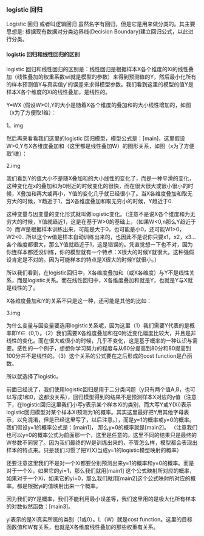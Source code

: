 ### logistic 回归

Logistic 回归 或者叫逻辑回归 虽然名字有回归，但是它是用来做分类的。其主要思想是: 根据现有数据对分类边界线(Decision Boundary)建立回归公式，以此进行分类。



#### logistic 回归和线性回归的区别

logistic 回归和线性回归的区别是：线性回归是根据样本X各个维度的Xi的线性叠加（线性叠加的权重系数wi就是模型的参数）来得到预测值的Y，然后最小化所有的样本预测值Y与真实值y'的误差来求得模型参数。我们看到这里的模型的值Y是样本X各个维度的Xi的线性叠加，是线性的。

Y=WX (假设W>0),Y的大小是随着X各个维度的叠加和的大小线性增加的，如图（x为了方便取1维）：

1。img

然后再来看看我们这里的logistic 回归模型，模型公式是：[main]，这里假设W>0,Y与X各维度叠加和（这里都是线性叠加W）的图形关系，如图（x为了方便取1维）：

2.img


我们看到Y的值大小不是随X叠加和的大小线性的变化了，而是一种平滑的变化，这种变化在x的叠加和为0附近的时候变化的很快，而在很大很大或很小很小的时候，X叠加和再大或再小，Y值的变化几乎就已经很小了。当X各维度叠加和取无穷大的时候，Y趋近于1，当X各维度叠加和取无穷小的时候，Y趋近于0.


这种变量与因变量的变化形式就叫做logistic变化。（注意不是说X各个维度和为无穷大的时候，Y值就趋近1，这是在基于W>0的基础上，（如果W<0,n那么Y趋近于0）而W是根据样本训练出来，可能是大于0，也可能是小0，还可能W1>0，W2<0…所以这个w值是样本自动训练出来的，也因此不是说你只要x1，x2，x3…各个维度都很大，那么Y值就趋近于1，这是错误的。凭直觉想一下也不对，因为你连样本都还没训练，你的模型就有一个特点：X很大的时候Y就很大。这种强假设肯定是不对的。因为可能样本的特点是X很大的时候Y就很小。）


所以我们看到，在logistic回归中，X各维度叠加和（或X各维度）与Y不是线性关系，而是logistic关系。而在线性回归中，X各维度叠加和就是Y，也就是Y与X就是线性的了。

X各维度叠加和Y的关系不只是这一种，还可能是其他的比如：

3.img


为什么变量与因变量要选用logistic关系呢，因为这里（1）我们需要Y代表的是概率即Y∈（0,1）。（2）我们需要X各维度叠加和在0附近变化幅度比较大，并且是非线性的变化。而在很大或很小的时候，几乎不变化，这是基于概率的一种认识与需要。感性的一个例子，想想你学习努力的程度与从60分提高到80分和80提高到100分并不是线性的。（3）这个关系的公式要在之后形成的cost function是凸函数。

所以就选择了logistic。


前面已经说了，我们使用logistic回归是用于二分类问题（y只有两个值A,B，也可以写成1和0，这都没关系），回归模型得到的结果不是预测样本X对应的y值（注意下，在logistic回归这里我们小写y表示某个样本Xi的类别，而大写Y或Y(Xi)表示logistic回归模型对某个样本Xi预测为1的概率。其实这里最好把Y用其他字母表示，以免混淆，但是已经这里写了，以后注意。），而是y=1的概率或y=0的概率。
我们假设y=1的概率公式是：[main1]，
那么y=0的概率就是[main2]。
（注意我们也可以y=0的概率公式为前面那一个，这里是任意的。这里不同的结果只是最终的W参数不同罢了。因为我们最终的W是训练出来的，不管怎么样，模型都会表现出样本的特点来。只是我们习惯了把Y(X)当成y=1的logistic模型映射的概率）


还要注意这里我们不是对一个Xi都要分别预测出来y=1的概率和y=0的概率。而是对于一个Xi，如果它的yi=1，那么我们就用[main1]
这个公式映射所对应的概率，如果对于一个Xi，如果它的yi=0，那么我们就用[main2]这个公式映射所对应的概率。都是根据yi的值映射出来一个概率。

因为我们的Y是概率，我们不能利用最小误差等，我们这里用的是极大化所有样本的对数似然函数：[main3]。


yi表示的是Xi真实所属的类别（1或0）。L（W）就是cost function。这里的目标函数值和W有关系，也就是X各维度线性叠加的那些权重有关系。